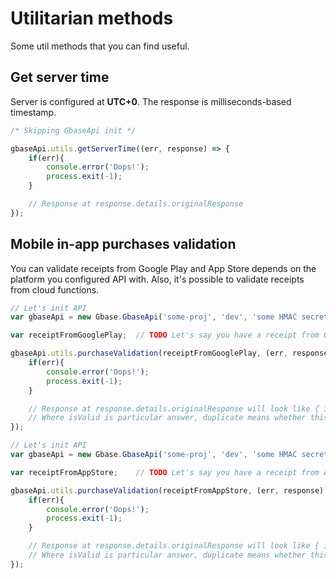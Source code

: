 # Utilitarian methods

Some util methods that you can find useful.

## Get server time

Server is configured at **UTC+0**. The response is milliseconds-based timestamp.
```javascript
/* Skipping GbaseApi init */

gbaseApi.utils.getServerTime((err, response) => {
	if(err){
		console.error('Oops!');
		process.exit(-1);
	}

	// Response at response.details.originalResponse
});
```

## Mobile in-app purchases validation

You can validate receipts from Google Play and App Store depends on the platform you configured API with. Also, it's possible to validate receipts from cloud functions.
```javascript
// Let's init API
var gbaseApi = new Gbase.GbaseApi('some-proj', 'dev', 'some HMAC secret', Gbase.GbaseApi.PLATFORM.ANDROID, '0.0.2');

var receiptFromGooglePlay;	// TODO Let's say you have a receipt from Google Play. 

gbaseApi.utils.purchaseValidation(receiptFromGooglePlay, (err, response) => {
	if(err){
		console.error('Oops!');
		process.exit(-1);
	}

	// Response at response.details.originalResponse will look like { isValid: true, duplicate: false, persisted: true }
	// Where isValid is particular answer, duplicate means whether this receipt was already validated once and been persisted, persisted is self-titled
});
```

```javascript
// Let's init API
var gbaseApi = new Gbase.GbaseApi('some-proj', 'dev', 'some HMAC secret', Gbase.GbaseApi.PLATFORM.IOS, '0.0.2');

var receiptFromAppStore;	// TODO Let's say you have a receipt from App Store. 

gbaseApi.utils.purchaseValidation(receiptFromAppStore, (err, response) => {
	if(err){
		console.error('Oops!');
		process.exit(-1);
	}

	// Response at response.details.originalResponse will look like { isValid: true, duplicate: false, persisted: true }
	// Where isValid is particular answer, duplicate means whether this receipt was already validated once and been persisted, persisted is self-titled
});
```